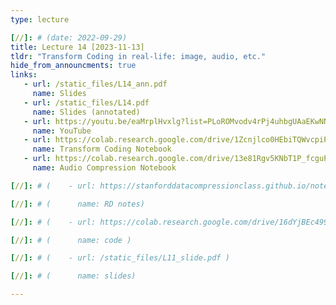 ```yaml
---
type: lecture

[//]: # (date: 2022-09-29)
title: Lecture 14 [2023-11-13]
tldr: "Transform Coding in real-life: image, audio, etc."
hide_from_announcments: true
links:
   - url: /static_files/L14_ann.pdf
     name: Slides
   - url: /static_files/L14.pdf
     name: Slides (annotated)
   - url: https://youtu.be/eaMrplHvxlg?list=PLoROMvodv4rPj4uhbgUAaEKwNNak8xgkz
     name: YouTube
   - url: https://colab.research.google.com/drive/1Zcnjlco0HEbiTQWvcpiPYA9HbtfB829x#scrollTo=u2mT08CIzvuw
     name: Transform Coding Notebook
   - url: https://colab.research.google.com/drive/13e81Rgv5KNbT1P_fcguPvldtedogkEJZ#scrollTo=McjXr-nVIII1
     name: Audio Compression Notebook

[//]: # (    - url: https://stanforddatacompressionclass.github.io/notes/lossy/rd.html)

[//]: # (      name: RD notes)

[//]: # (    - url: https://colab.research.google.com/drive/16dYjBEc499HgHoZRxcyeg0YmNAb5AwAW?usp=sharing)

[//]: # (      name: code )

[//]: # (    - url: /static_files/L11_slide.pdf )

[//]: # (      name: slides)

---
```





